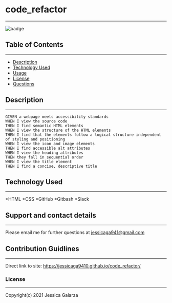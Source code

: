 # code_refactor
---------
![badge](https://img.shields.io/badge/license-MIT-ff69b4)

## Table of Contents
---------
- [Description](#description)
- [Technology Used](#technology-used)
- [Usage](#usage)
- [License](#license)
- [Questions](#questions)

## Description
---------
```
GIVEN a webpage meets accessibility standards
WHEN I view the source code
THEN I find semantic HTML elements
WHEN I view the structure of the HTML elements
THEN I find that the elements follow a logical structure independent of styling and positioning
WHEN I view the icon and image elements
THEN I find accessible alt attributes
WHEN I view the heading attributes
THEN they fall in sequential order
WHEN I view the title element
THEN I find a concise, descriptive title
```
## Technology Used
---------
*HTML
*CSS
*GitHub
*Gitbash
*Slack


## Support and contact details
---------
Please email me for further questions at jessicaga941@gmail.com

## Contribution Guidlines
---------
Direct link to site: https://jessicaga9410.github.io/code_refactor/

### License
---------
Copyright(c) 2021 Jessica Galarza